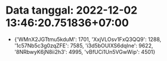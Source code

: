 # Data tanggal: 2022-12-02 13:46:20.751836+07:00

* {'WMnX2JGTtmu5kduM': 1701, 'XxjVLOsv1FxQ3QQ9': 1288, '1c57Nb5c3g0zqZFE': 7585, 'i3d5bOUIXS6dqIne': 9622, '8NRbwyK6jN8ii2h3': 4995, 'vBfUCi1Un5VGwWip': 4501}
